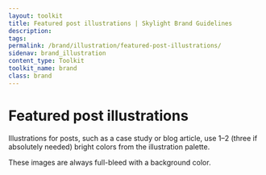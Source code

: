 ```yaml
---
layout: toolkit
title: Featured post illustrations | Skylight Brand Guidelines
description:
tags:
permalink: /brand/illustration/featured-post-illustrations/
sidenav: brand_illustration
content_type: Toolkit
toolkit_name: brand
class: brand
---
```


# Featured post illustrations

Illustrations for posts, such as a case study or blog article, use 1–2 (three if absolutely needed) bright colors from the illustration palette.

These images are always full-bleed with a background color.

